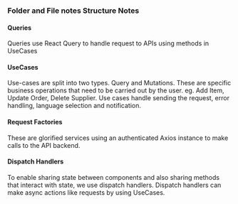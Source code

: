 ### Folder and File notes Structure Notes
#### Queries
Queries use React Query to handle request to APIs using methods in UseCases
#### UseCases
Use-cases are split into two types. Query and Mutations. These are specific business operations that need to be carried out by the user. eg. Add Item, Update Order, Delete Supplier. Use cases handle sending the request, error handling, language selection and notification. 
#### Request Factories
These are glorified services using an authenticated Axios instance to make calls to the API backend.

#### Dispatch Handlers
To enable sharing state between components and also sharing methods that interact with state, we use dispatch handlers. 
Dispatch handlers can make async actions like requests by using UseCases. 
 